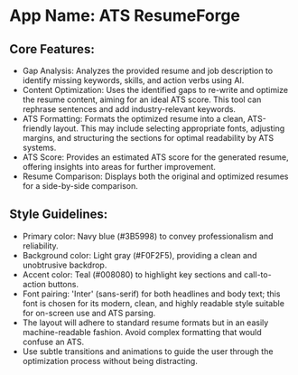 # **App Name**: ATS ResumeForge

## Core Features:

- Gap Analysis: Analyzes the provided resume and job description to identify missing keywords, skills, and action verbs using AI.
- Content Optimization: Uses the identified gaps to re-write and optimize the resume content, aiming for an ideal ATS score. This tool can rephrase sentences and add industry-relevant keywords.
- ATS Formatting: Formats the optimized resume into a clean, ATS-friendly layout. This may include selecting appropriate fonts, adjusting margins, and structuring the sections for optimal readability by ATS systems.
- ATS Score: Provides an estimated ATS score for the generated resume, offering insights into areas for further improvement.
- Resume Comparison: Displays both the original and optimized resumes for a side-by-side comparison.

## Style Guidelines:

- Primary color: Navy blue (#3B5998) to convey professionalism and reliability.
- Background color: Light gray (#F0F2F5), providing a clean and unobtrusive backdrop.
- Accent color: Teal (#008080) to highlight key sections and call-to-action buttons.
- Font pairing: 'Inter' (sans-serif) for both headlines and body text; this font is chosen for its modern, clean, and highly readable style suitable for on-screen use and ATS parsing.
- The layout will adhere to standard resume formats but in an easily machine-readable fashion. Avoid complex formatting that would confuse an ATS.
- Use subtle transitions and animations to guide the user through the optimization process without being distracting.